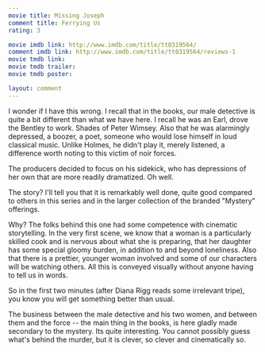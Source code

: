 ```yaml
---
movie title: Missing Joseph
comment title: Ferrying Us
rating: 3

movie imdb link: http://www.imdb.com/title/tt0319564/
comment imdb link: http://www.imdb.com/title/tt0319564/reviews-1
movie tmdb link: 
movie tmdb trailer: 
movie tmdb poster: 

layout: comment
---
```


I wonder if I have this wrong. I recall that in the books, our male detective is quite a bit different than what we have here. I recall he was an Earl, drove the Bentley to work. Shades of Peter Wimsey. Also that he was alarmingly depressed, a boozer, a poet, someone who would lose himself in loud classical music. Unlike Holmes, he didn't play it, merely listened, a difference worth noting to this victim of noir forces.

The producers decided to focus on his sidekick, who has depressions of her own that are more readily dramatized. Oh well.

The story? I'll tell you that it is remarkably well done, quite good compared to others in this series and in the larger collection of the branded "Mystery" offerings.

Why? The folks behind this one had some competence with cinematic storytelling. In the very first scene, we know that a woman is a particularly skilled cook and is nervous about what she is preparing, that her daughter has some special gloomy burden, in addition to and beyond loneliness. Also that there is a prettier, younger woman involved and some of our characters will be watching others. All this is conveyed visually without anyone having to tell us in words.

So in the first two minutes (after Diana Rigg reads some irrelevant tripe), you know you will get something better than usual.

The business between the male detective and his two women, and between them and the force -- the main thing in the books, is here gladly made secondary to the mystery. Its quite interesting. You cannot possibly guess what's behind the murder, but it is clever, so clever and cinematically so.